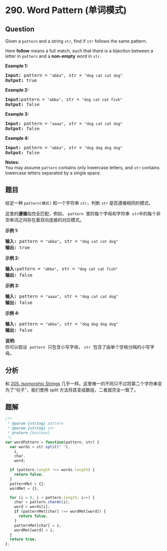 # 290. Word Pattern (单词模式)

## Question

Given a `pattern` and a string `str`, find if `str` follows the same pattern.

Here **follow** means a full match, such that there is a bijection between a letter in `pattern` and a **non-empty** word in `str`.

**Example 1:**

<pre><strong>Input:</strong> pattern = <code>"abba"</code>, str = <code>"dog cat cat dog"</code>
<strong>Output:</strong> true</pre>

**Example 2:**

<pre><strong>Input:</strong>pattern = <code>"abba"</code>, str = <code>"dog cat cat fish"</code>
<strong>Output:</strong> false</pre>

**Example 3:**

<pre><strong>Input:</strong> pattern = <code>"aaaa"</code>, str = <code>"dog cat cat dog"</code>
<strong>Output:</strong> false</pre>

**Example 4:**

<pre><strong>Input:</strong> pattern = <code>"abba"</code>, str = <code>"dog dog dog dog"</code>
<strong>Output:</strong> false</pre>

**Notes:**  
You may assume `pattern` contains only lowercase letters, and `str` contains lowercase letters separated by a single space.

## 题目

给定一种 `pattern(模式)` 和一个字符串 `str`，判断 `str` 是否遵循相同的模式。

这里的**遵循**指完全匹配，例如， `pattern`  里的每个字母和字符串  `str`中的每个非空单词之间存在着双向连接的对应模式。

**示例 1:**

<pre><strong>输入:</strong> pattern = <code>"abba"</code>, str = <code>"dog cat cat dog"</code>
<strong>输出:</strong> true</pre>

**示例 2:**

<pre><strong>输入:</strong>pattern = <code>"abba"</code>, str = <code>"dog cat cat fish"</code>
<strong>输出:</strong> false</pre>

**示例 3:**

<pre><strong>输入:</strong> pattern = <code>"aaaa"</code>, str = <code>"dog cat cat dog"</code>
<strong>输出:</strong> false</pre>

**示例 4:**

<pre><strong>输入:</strong> pattern = <code>"abba"</code>, str = <code>"dog dog dog dog"</code>
<strong>输出:</strong> false</pre>

**说明:**  
你可以假设  `pattern`  只包含小写字母， `str`  包含了由单个空格分隔的小写字母。

## 分析

和 [205. Isomorphic Strings](./205.%20Isomorphic%20Strings.md) 几乎一样。这里唯一的不同只不过将第二个字符串变为了“句子”，我们使用 split 方法将其变成数组，二者就完全一致了。

## 题解

```javascript
/**
 * @param {string} pattern
 * @param {string} str
 * @return {boolean}
 */
var wordPattern = function(pattern, str) {
  var words = str.split(" "),
    i,
    char,
    word;

  if (pattern.length !== words.length) {
    return false;
  }
  patternMet = {};
  wordMet = {};

  for (i = 0; i < pattern.length; i++) {
    char = pattern.charAt(i);
    word = words[i];
    if (patternMet[char] !== wordMet[word]) {
      return false;
    }
    patternMet[char] = i;
    wordMet[word] = i;
  }
  return true;
};
```
